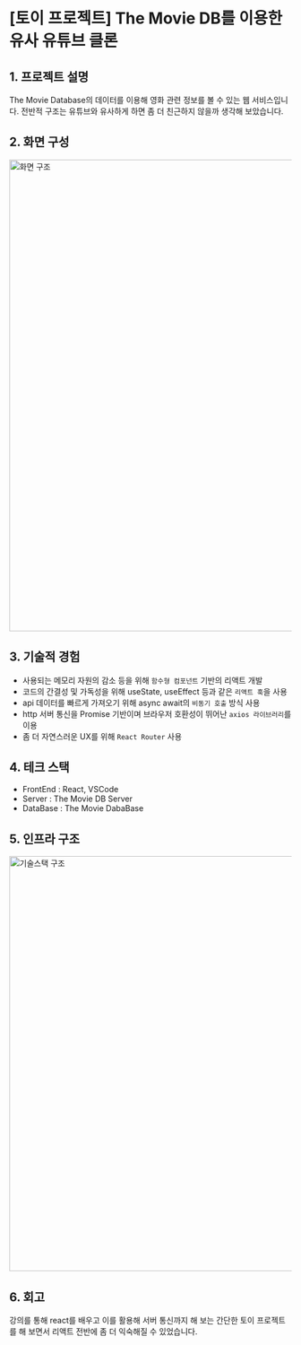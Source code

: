 # [토이 프로젝트] The Movie DB를 이용한 유사 유튜브 클론
 
## 1. 프로젝트 설명
 The Movie Database의 데이터를 이용해 영화 관련 정보를 볼 수 있는 웹 서비스입니다. 전반적 구조는 유튜브와 유사하게 하면 좀 더 친근하지 않을까 생각해 보았습니다.


## 2. 화면 구성
<img width="841" alt="화면 구조" src="https://github.com/handseokjin/youtube-clone/assets/32458465/e46f9791-d007-400d-982a-ab0a3ef610b3">


## 3. 기술적 경험
 - 사용되는 메모리 자원의 감소 등을 위해 `함수형 컴포넌트` 기반의 리액트 개발
 - 코드의 간결성 및 가독성을 위해 useState, useEffect 등과 같은 `리액트 훅`을 사용
 - api 데이터를 빠르게 가져오기 위해 async await의 `비동기 호출` 방식 사용
 - http 서버 통신을 Promise 기반이며 브라우저 호환성이 뛰어난 `axios 라이브러리`를 이용
 - 좀 더 자연스러운 UX를 위해 `React Router` 사용


## 4. 테크 스택
 - FrontEnd : React, VSCode
 - Server : The Movie DB Server
 - DataBase : The Movie DabaBase


## 5. 인프라 구조
<img width="740" alt="기술스택 구조" src="https://github.com/handseokjin/youtube-clone/assets/32458465/440e1bcd-4e8b-4992-85d4-3dd6c4c0e906">


## 6. 회고
 강의를 통해 react를 배우고 이를 활용해 서버 통신까지 해 보는 간단한 토이 프로젝트를 해 보면서 리액트 전반에 좀 더 익숙해질 수 있었습니다.
